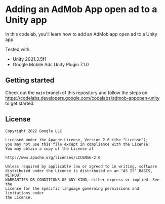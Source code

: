 # Adding an AdMob App open ad to a Unity app

In this codelab, you'll learn how to add an AdMob app open ad to a Unity app.

Tested with:
- Unity 2021.3.5f1
- Google Mobile Ads Unity Plugin 7.1.0

## Getting started

Check out the `main` branch of this repository and follow the steps on
https://codelabs.developers.google.com/codelabs/admob-appopen-unity to get started.

## License

```
Copyright 2022 Google LLC

Licensed under the Apache License, Version 2.0 (the "License");
you may not use this file except in compliance with the License.
You may obtain a copy of the License at

http://www.apache.org/licenses/LICENSE-2.0

Unless required by applicable law or agreed to in writing, software
distributed under the License is distributed on an "AS IS" BASIS, WITHOUT
WARRANTIES OR CONDITIONS OF ANY KIND, either express or implied. See the
License for the specific language governing permissions and limitations under
the License.
```
